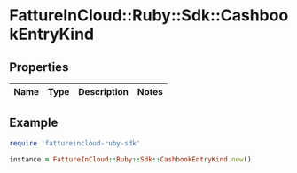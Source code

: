 # FattureInCloud::Ruby::Sdk::CashbookEntryKind

## Properties

| Name | Type | Description | Notes |
| ---- | ---- | ----------- | ----- |

## Example

```ruby
require 'fattureincloud-ruby-sdk'

instance = FattureInCloud::Ruby::Sdk::CashbookEntryKind.new()
```

